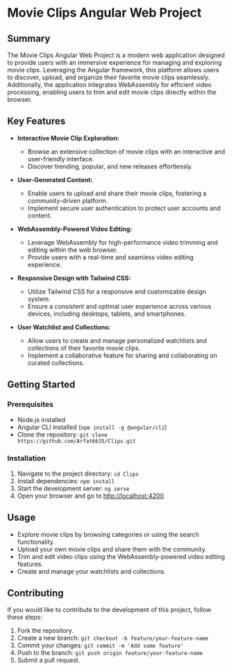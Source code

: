 # Movie Clips Angular Web Project

## Summary

The Movie Clips Angular Web Project is a modern web application designed to provide users with an immersive experience for managing and exploring movie clips. Leveraging the Angular framework, this platform allows users to discover, upload, and organize their favorite movie clips seamlessly. Additionally, the application integrates WebAssembly for efficient video processing, enabling users to trim and edit movie clips directly within the browser.

## Key Features

- **Interactive Movie Clip Exploration:**
  - Browse an extensive collection of movie clips with an interactive and user-friendly interface.
  - Discover trending, popular, and new releases effortlessly.

- **User-Generated Content:**
  - Enable users to upload and share their movie clips, fostering a community-driven platform.
  - Implement secure user authentication to protect user accounts and content.

- **WebAssembly-Powered Video Editing:**
  - Leverage WebAssembly for high-performance video trimming and editing within the web browser.
  - Provide users with a real-time and seamless video editing experience.

- **Responsive Design with Tailwind CSS:**
  - Utilize Tailwind CSS for a responsive and customizable design system.
  - Ensure a consistent and optimal user experience across various devices, including desktops, tablets, and smartphones.


- **User Watchlist and Collections:**
  - Allow users to create and manage personalized watchlists and collections of their favorite movie clips.
  - Implement a collaborative feature for sharing and collaborating on curated collections.

## Getting Started

### Prerequisites

- Node.js installed
- Angular CLI installed (`npm install -g @angular/cli`)
- Clone the repository: `git clone https://github.com/Arfat6635/Clips.git`

### Installation

1. Navigate to the project directory: `cd Clips`
2. Install dependencies: `npm install`
3. Start the development server: `ng serve`
4. Open your browser and go to [http://localhost:4200](http://localhost:4200)

## Usage

- Explore movie clips by browsing categories or using the search functionality.
- Upload your own movie clips and share them with the community.
- Trim and edit video clips using the WebAssembly-powered video editing features.
- Create and manage your watchlists and collections.

## Contributing

If you would like to contribute to the development of this project, follow these steps:
1. Fork the repository.
2. Create a new branch: `git checkout -b feature/your-feature-name`
3. Commit your changes: `git commit -m 'Add some feature'`
4. Push to the branch: `git push origin feature/your-feature-name`
5. Submit a pull request.


